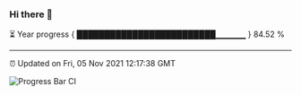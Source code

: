 ### Hi there 👋

⏳ Year progress { █████████████████████████▁▁▁▁▁ } 84.52 %

---

⏰ Updated on Fri, 05 Nov 2021 12:17:38 GMT

![Progress Bar CI](https://github.com/liununu/liununu/workflows/Progress%20Bar%20CI/badge.svg)
